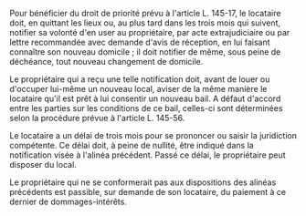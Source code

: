 Pour bénéficier du droit de priorité prévu à l'article L. 145-17, le locataire doit, en quittant les lieux ou, au plus tard dans les trois mois qui suivent, notifier sa volonté d'en user au propriétaire, par acte extrajudiciaire ou par lettre recommandée avec demande d'avis de réception, en lui faisant connaître son nouveau domicile ; il doit notifier de même, sous peine de déchéance, tout nouveau changement de domicile. 


Le propriétaire qui a reçu une telle notification doit, avant de louer ou d'occuper lui-même un nouveau local, aviser de la même manière le locataire qu'il est prêt à lui consentir un nouveau bail. A défaut d'accord entre les parties sur les conditions de ce bail, celles-ci sont déterminées selon la procédure prévue à l'article L. 145-56.



Le locataire a un délai de trois mois pour se prononcer ou saisir la juridiction compétente. Ce délai doit, à peine de nullité, être indiqué dans la notification visée à l'alinéa précédent. Passé ce délai, le propriétaire peut disposer du local. 


Le propriétaire qui ne se conformerait pas aux dispositions des alinéas précédents est passible, sur demande de son locataire, du paiement à ce dernier de dommages-intérêts.

